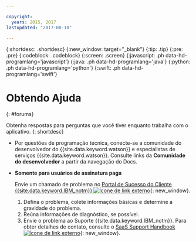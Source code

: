 ```yaml
---

copyright:
  years: 2015, 2017
lastupdated: "2017-08-10"

---
```


{:shortdesc: .shortdesc}
{:new_window: target="_blank"}
{:tip: .tip}
{:pre: .pre}
{:codeblock: .codeblock}
{:screen: .screen}
{:javascript: .ph data-hd-programlang='javascript'}
{:java: .ph data-hd-programlang='java'}
{:python: .ph data-hd-programlang='python'}
{:swift: .ph data-hd-programlang='swift'}

# Obtendo Ajuda
{: #forums}

Obtenha respostas para perguntas que você tiver enquanto trabalha com o aplicativo.
{: shortdesc}

- Por questões de programação técnica, conecte-se a comunidade do desenvolvedor do {{site.data.keyword.watson}} e especialistas de serviços {{site.data.keyword.watson}}. Consulte links da **Comunidade do desenvolvedor** a partir da navegação do Docs.

- **Somente para usuários de assinatura paga**

    Envie um chamado de problema no [Portal de Sucesso do Cliente {{site.data.keyword.IBM_notm}} ![Ícone de link externo](../../icons/launch-glyph.svg "Ícone de link externo")](https://support.ibmcloud.com/link/portal/5377/5383/SSO/69 "Ícone de link externo"){: new_window}.
    1.  Defina o problema, colete informações básicas e determine a gravidade do problema.
    1.  Reúna informações de diagnóstico, se possível.
    1.  Envie o problema ao Suporte {{site.data.keyword.IBM_notm}}. Para obter detalhes de contato, consulte o [SaaS Support Handbook ![Ícone de link externo](../../icons/launch-glyph.svg "Ícone de link externo")](https://www-01.ibm.com/software/support/acceleratedvalue/SaaS_Handbook_V18.pdf "Ícone de link externo"){: new_window}.
